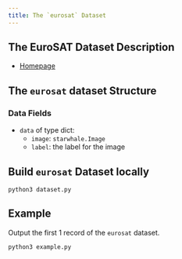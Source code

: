 ```yaml
---
title: The `eurosat` Dataset
---
```


## The EuroSAT Dataset Description

- [Homepage](https://github.com/phelber/eurosat)

## The `eurosat` dataset Structure

### Data Fields

- `data` of type dict:
    - `image`: `starwhale.Image`
    - `label`: the label for the image

## Build `eurosat` Dataset locally

```shell
python3 dataset.py
```

## Example

Output the first 1 record of the `eurosat` dataset.

```shell
python3 example.py
```
